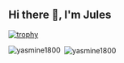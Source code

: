 ## Hi there 👋, I'm Jules

<!--
**jules-tnk/jules-tnk** is a ✨ _special_ ✨ repository because its `README.md` (this file) appears on your GitHub profile.

Here are some ideas to get you started:

- 🔭 I’m currently working on ...
- 🌱 I’m currently learning ...
- 👯 I’m looking to collaborate on ...
- 🤔 I’m looking for help with ...
- 💬 Ask me about ...
- 📫 How to reach me: ...
- 😄 Pronouns: ...
- ⚡ Fun fact: ...
-->
[![trophy](https://github-profile-trophy.vercel.app/?username=jules-tnk)](https://github.com/ryo-ma/github-profile-trophy)

<p><img align="left" src="https://github-readme-stats.vercel.app/api/top-langs?username=yasmine1800&show_icons=true&locale=en&layout=compact" alt="yasmine1800" /></p>

<p>&nbsp;<img align="center" src="https://github-readme-stats.vercel.app/api?username=yasmine1800&show_icons=true&locale=en" alt="yasmine1800" /></p>
